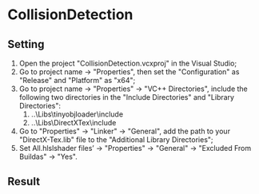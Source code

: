 # CollisionDetection
## Setting
1. Open the project "CollisionDetection.vcxproj" in the Visual Studio;
2. Go to project name -> "Properties", then set the "Configuration" as "Release" and "Platform" as "x64";
3. Go to project name -> "Properties" -> "VC++ Directories", include the following two directories in the "Include Directories" and "Library Directories":
    1. ..\Libs\tinyobjloader\include
    1. ..\Libs\DirectXTex\include
4. Go to "Properties" -> "Linker" -> "General", add the path to your "DirectX-Tex.lib" file to the "Additional Library Directories";
5. Set All.hlslshader files’ -> "Properties" -> "General" -> "Excluded From Buildas" -> "Yes".
## Result
